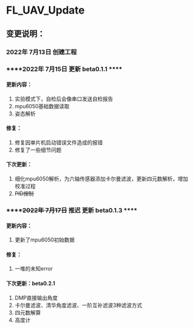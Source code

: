 # FL_UAV_Update

## 变更说明：

 ### ****2022年 7月13日 创建工程****

 ### ****2022年 7月15日 更新 beta0.1.1 ****

  #### ****更新内容：****
  1. 实验模式下，自检后会像串口发送自检报告
  2. mpu6050基础数据读取
  3. 姿态解析
  #### ****修复：****
  1. 修复因单片机启动错误文件造成的报错
  2. 修复了一些细节问题
  #### ****下次更新：****
  1. 细化mpu6050解析，为六轴传感器添加卡尔曼滤波，更新四元数解析，增加校准过程
  2. ~~PID控制~~

### ****~~2022年 7月17日~~ 推迟 更新 beta0.1.3 ****

  #### ****更新内容：****
  1. 更新了mpu6050初始数据
  #### ****修复：****
  1. 一堆的未知error
  #### ****下次更新：beta0.2.1****
  1. DMP直接输出角度
  2. 卡尔曼滤波、清华角度滤波、一阶互补滤波3种滤波方式
  3. 四元数解算
  4. 高度计

